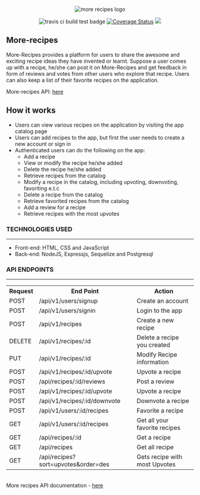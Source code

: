 <p align="center">
    <img src="https://fuchodeveloper.github.io/assets/images/logo.png" alt='more recipes logo'/>
</p>

<p align="center">
    <img src="https://travis-ci.org/fuchodeveloper/more-recipes.svg?branch=master" alt="travis ci build test badge" />
    <a href='https://coveralls.io/github/fuchodeveloper/more-recipes?branch=master'><img src='https://coveralls.io/repos/github/fuchodeveloper/more-recipes/badge.svg?branch=master' alt='Coverage Status' /></a>
    <a href="https://codeclimate.com/github/fuchodeveloper/more-recipes"><img src="https://codeclimate.com/github/fuchodeveloper/more-recipes/badges/gpa.svg" /></a>
</p>

## More-recipes
More-Recipes provides a platform for users to share the awesome and exciting  recipe ideas they have invented or learnt.  Suppose a user comes up with a recipe,  he/she can post it on More-Recipes and  get feedback in form of reviews and votes from other users who explore that recipe. Users can also keep a list of their favorite recipes on the application.

More-recipes API: <a href="https://more-recipes-application.herokuapp.com">here</a>

## How it works 
* Users can view various recipes on the application by visiting the app catalog page
* Users can add recipes to the app, but first the user needs to create a new account or sign in
* Authenticated users can do the following on the app:
    * Add a recipe
    * View or modify the recipe he/she added
    * Delete the recipe he/she added
    * Retrieve recipes from the catalog
    * Modify a recipe in the catalog, including upvoting, downvoting, favoriting e.t.c
    * Delete a recipe from the catalog
    * Retrieve favorited recipes from the catalog
    * Add a review for a recipe
    * Retrieve recipes with the most upvotes
    

<h3>TECHNOLOGIES USED</h3>
<hr>
<ul>
  <li>Front-end: HTML, CSS and JavaScript</li>
  <li>Back-end: NodeJS, Expressjs, Sequelize and Postgresql</li>
</ul>

<h3>API ENDPOINTS</h3>
<hr>
<table>
  <tr>
      <th>Request</th>
      <th>End Point</th>
      <th>Action</th>
  </tr>
  <tr>
      <td>POST</td>
      <td>/api/v1/users/signup</td>
      <td>Create an account</td>
  </tr>
  <tr>
      <td>POST</td>
      <td>/api/v1/users/signin</td>
      <td>Login to the app</td>
  </tr>
  <tr>
      <td>POST</td>
      <td>/api/v1/recipes</td>
      <td>Create a new recipe</td>
  </tr>  
  <tr>
      <td>DELETE</td>
      <td>/api/v1/recipes/:id</td>
      <td>Delete a recipe you created</td>
  </tr>
  
  <tr>
      <td>PUT</td>
      <td>/api/v1/recipes/:id</td>
      <td>Modify Recipe information</td>
  </tr>
  
  <tr>
      <td>POST</td>
      <td>/api/v1/recipes/:id/upvote</td>
      <td>Upvote a recipe</td>
  </tr>
  <tr>
      <td>POST</td>
      <td>/api/recipes/:id/reviews </td>
      <td>Post a review</td>
  </tr>
  <tr>
      <td>POST</td>
      <td>/api/v1/recipes/:id/upvote</td>
      <td>Upvote a recipe</td>
  </tr>
  <tr>
      <td>POST</td>
      <td>/api/v1/recipes/:id/downvote</td>
      <td>Downvote a recipe</td>
  </tr>
  <tr>
      <td>POST</td>
      <td>/api/v1/users/:id/recipes</td>
      <td>Favorite a recipe</td>
  </tr>
   <tr>
      <td>GET</td>
      <td>/api/v1/users/:id/recipes</td>
      <td>Get all your favorite recipes</td>
  </tr>
    <tr>
      <td>GET</td>
      <td>/api/recipes/:id</td>
      <td>Get a recipe</td>
  </tr>
  <tr>
      <td>GET</td>
      <td>/api/recipes</td>
      <td>Get all recipe</td>
  </tr>
  <tr>
      <td>GET</td>
      <td>/api/recipes?sort=upvotes&order=des</td>
      <td>Gets recipe with most Upvotes</td>
  </tr>
</table>
<br/>
More recipes API documentation - <a href="https://fuchodeveloper.github.io/slate/?javascript#more-recipes-api-documentation">here</a>